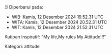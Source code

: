 ⏰ Diperbarui pada:
- WIB: Kamis, 12 Desember 2024 19.52.31 UTC
- WITA: Kamis, 12 Desember 2024 20.52.31 UTC
- WIT: Kamis, 12 Desember 2024 21.52.31 UTC

Kutipan Inspiratif:
"My life,My rules My Attitude!!!"


Kategori: attitude


